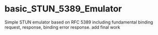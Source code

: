 # basic_STUN_5389_Emulator
Simple STUN emulator based on RFC 5389 including fundamental binding request, response, binding error response.
add final work
